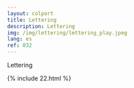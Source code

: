 ```yaml
---
layout: colport
title: Lettering
description: Lettering
img: /img/lettering/lettering_play.jpeg
lang: es
ref: 032
---
```


Lettering


{% include 22.html %}
